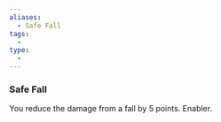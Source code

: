 ```yaml
---
aliases:
  - Safe Fall
tags:
  - 
type:
  - 
---
```

### Safe Fall

You reduce the damage from a fall by 5 points. Enabler.